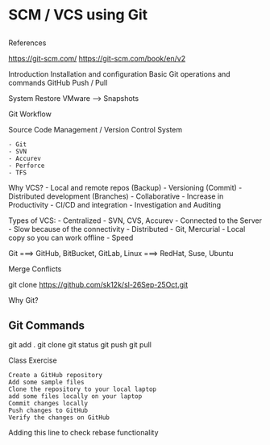 ## ########################
# SCM / VCS using Git
## ########################

References

https://git-scm.com/
https://git-scm.com/book/en/v2


Introduction
Installation and configuration
Basic Git operations and commands
GitHub
Push / Pull

System Restore
VMware --> Snapshots

Git Workflow

Source Code Management / Version Control System

    - Git
    - SVN
    - Accurev
    - Perforce
    - TFS

Why VCS?
    - Local and remote repos (Backup)
    - Versioning (Commit)
    - Distributed development (Branches)
    - Collaborative
    - Increase in Productivity
    - CI/CD and integration
    - Investigation and Auditing

Types of VCS:
    - Centralized - SVN, CVS, Accurev
        - Connected to the Server
        - Slow because of the connectivity
    - Distributed - Git, Mercurial
        - Local copy so you can work offline
        - Speed
        



Git     ===> GitHub, BitBucket, GitLab,
Linux   ===>  RedHat, Suse, Ubuntu


Merge Conflicts


git clone https://github.com/sk12k/sl-26Sep-25Oct.git


Why Git?



## Git Commands

git add .
git clone
git status
git push
git pull





Class Exercise
    
    Create a GitHub repository
    Add some sample files
    Clone the repository to your local laptop
    add some files locally on your laptop
    Commit changes locally
    Push changes to GitHub
    Verify the changes on GitHub














Adding this line to check rebase functionality
